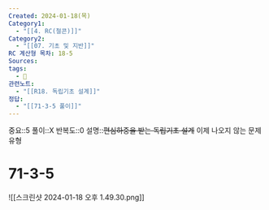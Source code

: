 ```yaml
---
Created: 2024-01-18(목)
Category1:
  - "[[4. RC(철콘)]]"
Category2:
  - "[[07. 기초 및 지반]]"
RC 계산형 목차: 18-5
Sources: 
tags:
  - 🧮
관련노트:
  - "[[R18. 독립기초 설계]]"
정답:
  - "[[71-3-5 풀이]]"
---
```

중요::5
풀이::X
반복도::0
설명::~~편심하중을 받는 독립기초 설계~~
이제 나오지 않는 문제 유형
#  71-3-5

![[스크린샷 2024-01-18 오후 1.49.30.png]]